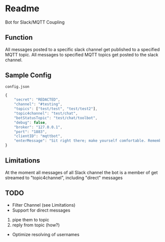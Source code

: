 # Readme

Bot for Slack/MQTT Coupling

## Function

All messages posted to a specific slack channel get published to a specified MQTT topic.
All messages to specified MQTT topics get posted to the slack channel.

## Sample Config

`config.json`

```javascript
{
    "secret": "REDACTED",
    "channel": "#testing",
    "topics": ["test/test", "test/test2"],
    "topic4channel": "test/chat",
    "botStatusTopic": "test/chat/toolbot",
    "debug": false,
    "broker": "127.0.0.1",
    "port": "1883",
    "clientID": "mqttbot",
    "enterMessage": "Sit right there; make yourself comfortable. Remember the time we used to spend playing chess together?"
}
```

## Limitations

At the moment all messages of all Slack channel the bot is a member of get streamed to "topic4channel", including "direct" messages

## TODO

* Filter Channel (see Limitations)
* Support for direct messages
1. pipe them to topic
1. reply from topic (how?)
* Optimize resolving of usernames